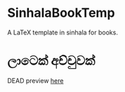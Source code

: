 # SinhalaBookTemp

A LaTeX template in sinhala for books.

# ලාටෙක් අච්චුවක්

DEAD preview [here](https://github.com/amilapsn/SinhalaBookTemp/blob/master/template.pdf)
